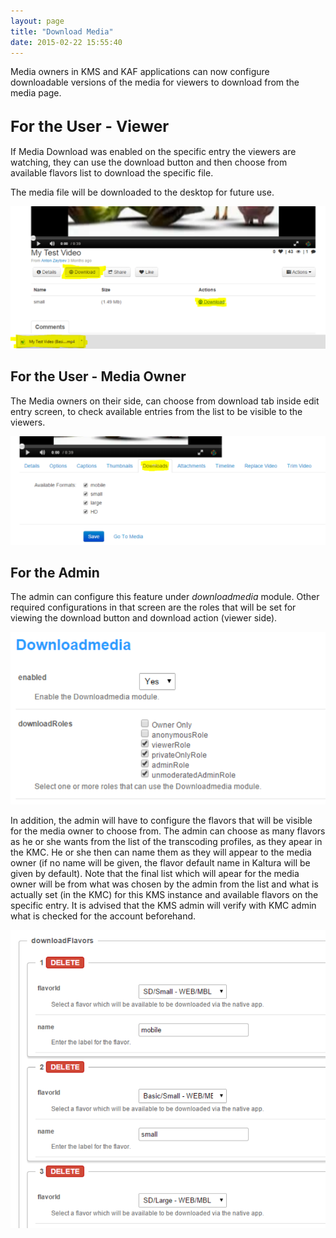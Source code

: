 ```yaml
---
layout: page
title: "Download Media"
date: 2015-02-22 15:55:40
---
```


<span>Media owners in KMS and KAF applications can now configure downloadable versions of the media for viewers to download from the media page.</span>

## <span style="font-size: 1.17em;">For the User - Viewer</span>

<span>If Media Download was enabled on the specific entry the viewers are watching, they can use the download button and then choose from available flavors list to download the specific file.</span>

<span>The media file will be downloaded to the desktop for future use.</span>

<span><img src="../../assets/2145.img">

## <span>For the User - Media Owner</span>

The Media owners on their side, can choose from download tab inside edit entry screen, to check available entries from the list to be visible to the viewers.

<span><img src="../../assets/2146.img">

## <span>For the Admin</span>

<span>The admin can configure this feature under <em>downloadmedia</em> module. Other required configurations in that screen are the roles that will be set for viewing the download button and download action (viewer side).</span>

<span><img src="../../assets/2147.img">

<span>In addition, the admin will have to configure the flavors that will be visible for the media owner to choose from. The admin can choose as many flavors as he or she wants from the list of the transcoding profiles, as they apear in the KMC. He or she then can name them as they will appear to the media owner (if no name will be given, the flavor default name in Kaltura will be given by default). Note that the final list which will apear for the media owner will be from what was chosen by the admin from the list and what is actually set (in the KMC) for this KMS instance and available flavors on the specific entry. It is advised that the KMS admin will verify with KMC admin what is checked for the account beforehand.</span>

<span><img src="../../assets/2148.img">

 

<span> </span>